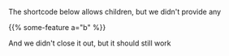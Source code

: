 The shortcode below allows children, but we didn't provide any

{{% some-feature a="b" %}}

And we didn't close it out, but it should still work
